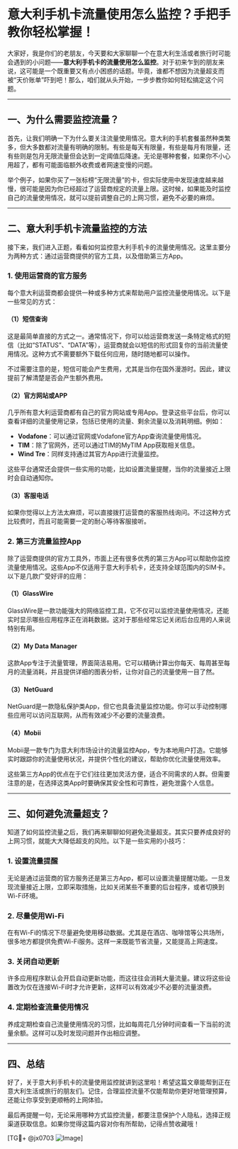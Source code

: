 # 意大利手机卡流量使用怎么监控？手把手教你轻松掌握！

大家好，我是你们的老朋友，今天要和大家聊聊一个在意大利生活或者旅行时可能会遇到的小问题——**意大利手机卡的流量使用怎么监控**。对于初来乍到的朋友来说，这可能是一个既重要又有点小困惑的话题。毕竟，谁都不想因为流量超支而被“天价账单”吓到吧！那么，咱们就从头开始，一步步教你如何轻松搞定这个问题。

---

## 一、为什么需要监控流量？

首先，让我们明确一下为什么要关注流量使用情况。意大利的手机套餐虽然种类繁多，但大多数都对流量有明确的限制。有些是每天有限量，有些是每月有限量，还有些则是包月无限流量但会达到一定阈值后降速。无论是哪种套餐，如果你不小心用超了，都有可能面临额外收费或者网速变慢的问题。

举个例子，如果你买了一张标榜“无限流量”的卡，但实际使用中发现速度越来越慢，很可能是因为你已经超过了运营商规定的流量上限。这时候，如果能及时监控自己的流量使用情况，就可以提前调整自己的上网习惯，避免不必要的麻烦。

---

## 二、意大利手机卡流量监控的方法

接下来，我们进入正题，看看如何监控意大利手机卡的流量使用情况。这里主要分为两种方式：通过运营商提供的官方工具，以及借助第三方App。

### 1. 使用运营商的官方服务

每个意大利运营商都会提供一种或多种方式来帮助用户监控流量使用情况。以下是一些常见的方式：

#### （1）短信查询
这是最简单直接的方式之一。通常情况下，你可以给运营商发送一条特定格式的短信（比如“STATUS”、“DATA”等），运营商就会以短信的形式回复你的当前流量使用情况。这种方式不需要额外下载任何应用，随时随地都可以操作。

不过需要注意的是，短信可能会产生费用，尤其是当你在国外漫游时。因此，建议提前了解清楚是否会产生额外费用。

#### （2）官方网站或APP
几乎所有意大利运营商都有自己的官方网站或专用App。登录这些平台后，你可以查看详细的流量使用记录，包括已使用的流量、剩余流量以及消耗明细。例如：

- **Vodafone**：可以通过官网或Vodafone官方App查询流量使用情况。
- **TIM**：除了官网外，还可以通过TIM的MyTIM App获取相关信息。
- **Wind Tre**：同样支持通过其官方App进行流量监控。

这些平台通常还会提供一些实用的功能，比如设置流量提醒，当你的流量接近上限时会自动通知你。

#### （3）客服电话
如果你觉得以上方法太麻烦，可以直接拨打运营商的客服热线询问。不过这种方式比较费时，而且可能需要一定的耐心等待客服接听。

### 2. 第三方流量监控App

除了运营商提供的官方工具外，市面上还有很多优秀的第三方App可以帮助你监控流量使用情况。这些App不仅适用于意大利手机卡，还支持全球范围内的SIM卡。以下是几款广受好评的应用：

#### （1）**GlassWire**
GlassWire是一款功能强大的网络监控工具，它不仅可以监控流量使用情况，还能实时显示哪些应用程序正在消耗数据。这对于那些经常忘记关闭后台应用的人来说特别有用。

#### （2）**My Data Manager**
这款App专注于流量管理，界面简洁易用。它可以精确计算出你每天、每周甚至每月的流量消耗，并且提供详细的图表分析，让你对自己的流量使用一目了然。

#### （3）**NetGuard**
NetGuard是一款隐私保护类App，但它也具备流量监控功能。你可以手动控制哪些应用可以访问互联网，从而有效减少不必要的流量浪费。

#### （4）**Mobii**
Mobii是一款专门为意大利市场设计的流量监控App，专为本地用户打造。它能够实时跟踪你的流量使用状况，并提供个性化的建议，帮助你优化流量使用效率。

这些第三方App的优点在于它们往往更加灵活方便，适合不同需求的人群。但需要注意的是，在选择这类App时要确保其安全性和可靠性，避免泄露个人信息。

---

## 三、如何避免流量超支？

知道了如何监控流量之后，我们再来聊聊如何避免流量超支。其实只要养成良好的上网习惯，就能大大降低超支的风险。以下是一些实用的小技巧：

### 1. 设置流量提醒
无论是通过运营商的官方服务还是第三方App，都可以设置流量提醒功能。一旦发现流量接近上限，立即采取措施，比如关闭某些不重要的后台程序，或者切换到Wi-Fi环境。

### 2. 尽量使用Wi-Fi
在有Wi-Fi的情况下尽量避免使用移动数据。尤其是在酒店、咖啡馆等公共场所，很多地方都提供免费Wi-Fi服务。这样一来既能节省流量，又能提高上网速度。

### 3. 关闭自动更新
许多应用程序默认会开启自动更新功能，而这往往会消耗大量流量。建议将这些设置改为仅在连接Wi-Fi时才允许更新，这样可以有效减少不必要的流量浪费。

### 4. 定期检查流量使用情况
养成定期检查自己流量使用情况的习惯，比如每周花几分钟时间查看一下当前的流量余额。这样可以及时发现问题并作出相应调整。

---

## 四、总结

好了，关于意大利手机卡的流量使用监控就讲到这里啦！希望这篇文章能帮到正在意大利生活或旅行的朋友们。记住，合理监控流量不仅能帮助你更好地管理预算，还能让你享受到更顺畅的上网体验。

最后再提醒一句，无论采用哪种方式监控流量，都要注意保护个人隐私，选择正规渠道获取信息。如果你觉得这篇内容对你有所帮助，记得点赞收藏哦！

[TG💪+ @jx0703 ![Image](https://github.com/user-attachments/assets/dbca1d08-cadb-493c-b0ec-ad6f7a83f270)]